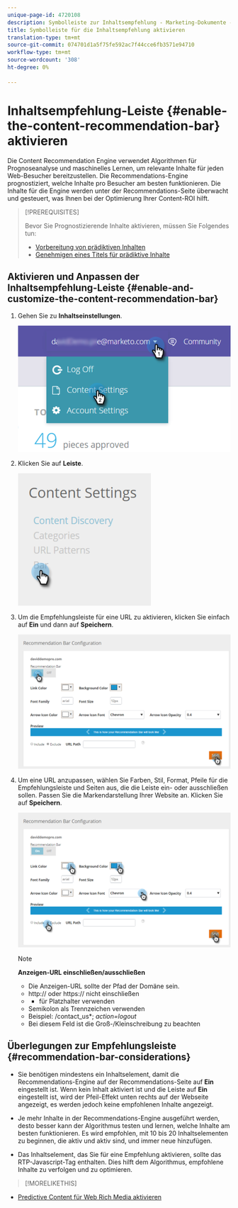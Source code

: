 ```yaml
---
unique-page-id: 4720108
description: Symbolleiste zur Inhaltsempfehlung - Marketing-Dokumente - Produktdokumentation
title: Symbolleiste für die Inhaltsempfehlung aktivieren
translation-type: tm+mt
source-git-commit: 074701d1a5f75fe592ac7f44cce6fb3571e94710
workflow-type: tm+mt
source-wordcount: '308'
ht-degree: 0%

---
```



# Inhaltsempfehlung-Leiste {#enable-the-content-recommendation-bar} aktivieren

Die Content Recommendation Engine verwendet Algorithmen für Prognoseanalyse und maschinelles Lernen, um relevante Inhalte für jeden Web-Besucher bereitzustellen. Die Recommendations-Engine prognostiziert, welche Inhalte pro Besucher am besten funktionieren. Die Inhalte für die Engine werden unter der Recommendations-Seite überwacht und gesteuert, was Ihnen bei der Optimierung Ihrer Content-ROI hilft.

>[!PREREQUISITES]
>
>Bevor Sie Prognostizierende Inhalte aktivieren, müssen Sie Folgendes tun:
>
>* [Vorbereitung von prädiktiven Inhalten](http://docs.marketo.com/display/docs/edit+predictive+content)
>* [Genehmigen eines Titels für prädiktive Inhalte](/help/marketo/product-docs/predictive-content/working-with-all-content/approve-a-title-for-predictive-content.md)


## Aktivieren und Anpassen der Inhaltsempfehlung-Leiste {#enable-and-customize-the-content-recommendation-bar}

1. Gehen Sie zu **Inhaltseinstellungen**.

   ![](assets/settings-dropdown-hand.png)

1. Klicken Sie auf **Leiste**.

   ![](assets/content-settings-bar-hand.png)

1. Um die Empfehlungsleiste für eine URL zu aktivieren, klicken Sie einfach auf **Ein** und dann auf **Speichern**.

   ![](assets/bar-enable.png)

1. Um eine URL anzupassen, wählen Sie Farben, Stil, Format, Pfeile für die Empfehlungsleiste und Seiten aus, die die Leiste ein- oder ausschließen sollen. Passen Sie die Markendarstellung Ihrer Website an. Klicken Sie auf **Speichern**.

   ![](assets/bar-customize-details-hands.png)

   >[!NOTE]
   >
   >**Anzeigen-URL einschließen/ausschließen**
   >
   >    * Die Anzeigen-URL sollte der Pfad der Domäne sein.
   >    * http:// oder https:// nicht einschließen
   >    * * für Platzhalter verwenden
   * Semikolon als Trennzeichen verwenden
   * Beispiel: /contact_us*; *action=logout*
   * Bei diesem Feld ist die Groß-/Kleinschreibung zu beachten


## Überlegungen zur Empfehlungsleiste {#recommendation-bar-considerations}

* Sie benötigen mindestens ein Inhaltselement, damit die Recommendations-Engine auf der Recommendations-Seite auf **Ein** eingestellt ist. Wenn kein Inhalt aktiviert ist und die Leiste auf **Ein** eingestellt ist, wird der Pfeil-Effekt unten rechts auf der Webseite angezeigt, es werden jedoch keine empfohlenen Inhalte angezeigt.

* Je mehr Inhalte in der Recommendations-Engine ausgeführt werden, desto besser kann der Algorithmus testen und lernen, welche Inhalte am besten funktionieren. Es wird empfohlen, mit 10 bis 20 Inhaltselementen zu beginnen, die aktiv und aktiv sind, und immer neue hinzufügen.
* Das Inhaltselement, das Sie für eine Empfehlung aktivieren, sollte das RTP-Javascript-Tag enthalten. Dies hilft dem Algorithmus, empfohlene Inhalte zu verfolgen und zu optimieren.

>[!MORELIKETHIS]
* [Predictive Content für Web Rich Media aktivieren](enable-predictive-content-for-web-rich-media.md)

